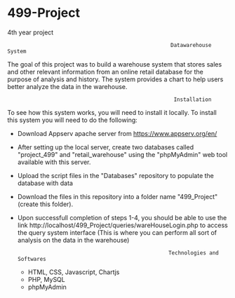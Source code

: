 # 499-Project
4th year project

                                                        Datawarehouse System              
                                      
  The goal of this project was to build a warehouse system that stores sales and other relevant information from an online retail database for the purpose of analysis and history. The system provides a chart to help users better analyze the data in the warehouse.
 
 
                                                         Installation
                                                           
To see how this system works, you will need to install it locally. To install this system you will need to do the following:

- Download Appserv apache server from https://www.appserv.org/en/

- After setting up the local server, create two databases called "project_499" and "retail_warehouse" using the "phpMyAdmin" web tool       available with this server. 

- Upload the script files in the "Databases" repository to populate the database with data

- Download the files in this repository into a folder name "499_Project" (create this folder).  

- Upon successfull completion of steps 1-4, you should be able to use the link http://localhost/499_Project/queries/wareHouseLogin.php to   access the query system interface (This is where you can perform all sort of analysis on the data in the warehouse)


                                                      Technologies and Softwares
                                                           
  - HTML, CSS, Javascript, Chartjs
  - PHP, MySQL
  - phpMyAdmin
  
                                                            
  
  
  
    

